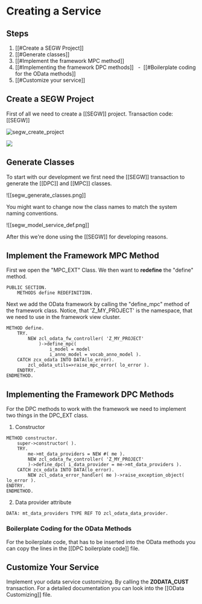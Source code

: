 # Creating a Service

## Steps

1. [[#Create a SEGW Project]]
2. [[#Generate classes]]
3. [[#Implement the framework MPC method]]
4. [[#Implementing the framework DPC methods]]
  -  [[#Boilerplate coding for the OData methods]]
5. [[#Customize your service]]

## Create a SEGW Project

First of all we need to create a [[SEGW]] project.
Transaction code: [[SEGW]]

![segw_create_project](segw_create_project.png)

![](segw_name_project.png)

## Generate Classes

To start with our development we first need the [[SEGW]] transaction to generate the [[DPC]] and [[MPC]] classes.

![[segw_generate_classes.png]]

You might want to change now the class names to match the system naming conventions.

![[segw_model_service_def.png]]

After this we're done using the [[SEGW]] for developing reasons.

## Implement the Framework MPC Method

First we open the "MPC_EXT" Class. We then want to **redefine** the "define" method.

```abap
PUBLIC SECTION.
	METHODS define REDEFINITION.
```

Next we add the OData framework by calling the "define_mpc" method of the framework class. Notice, that 'Z_MY_PROJECT' is the namespace, that we need to use in the framework view cluster.

```abap
METHOD define.
	TRY.
		NEW zcl_odata_fw_controller( 'Z_MY_PROJECT'
			)->define_mpc(
				i_model = model
				i_anno_model = vocab_anno_model ).
	CATCH zcx_odata INTO DATA(lo_error).
		zcl_odata_utils=>raise_mpc_error( lo_error ).
	ENDTRY.
ENDMETHOD.
```

## Implementing the Framework DPC Methods

For the DPC methods to work with the framework we need to implement two things in the DPC_EXT class.

1. Constructor

```abap
METHOD constructor.
	super->constructor( ).
	TRY.
		me->mt_data_providers = NEW #( me ).
		NEW zcl_odata_fw_controller( 'Z_MY_PROJECT'
		)->define_dpc( i_data_provider = me->mt_data_providers ).
	CATCH zcx_odata INTO DATA(lo_error).
		NEW zcl_odata_error_handler( me )->raise_exception_object( lo_error ).
ENDTRY.
ENDMETHOD.
```

2. Data provider attribute

```abap
DATA: mt_data_providers TYPE REF TO zcl_odata_data_provider.
```

### Boilerplate Coding for the OData Methods

For the boilerplate code, that has to be inserted into the OData methods you can copy the lines in the [[DPC boilerplate code]] file.

## Customize Your Service

Implement your odata service customizing. By calling the **ZODATA_CUST** transaction.
For a detailed documentation you can look into the [[OData Customizing]] file.